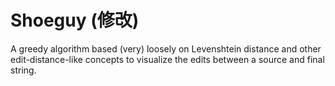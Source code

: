 # Shoeguy (修改)

A greedy algorithm based (very) loosely on Levenshtein distance and other edit-distance-like concepts to visualize the edits between a source and final string.

